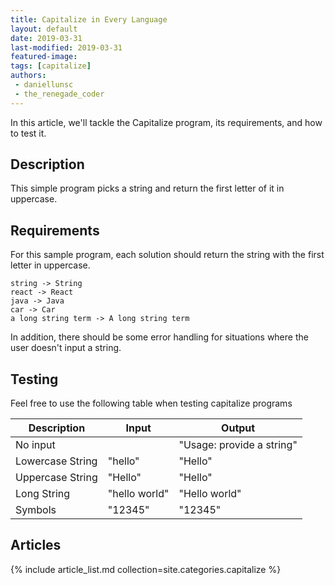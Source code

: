 ```yaml
---
title: Capitalize in Every Language
layout: default
date: 2019-03-31
last-modified: 2019-03-31
featured-image:
tags: [capitalize]
authors: 
 - daniellunsc
 - the_renegade_coder
---
```


In this article, we'll tackle the Capitalize program, its requirements, and how
to test it.

## Description

This simple program picks a string and return the first letter of it in uppercase.

## Requirements

For this sample program, each solution should return the string with the first letter in uppercase.

```
string -> String
react -> React
java -> Java
car -> Car
a long string term -> A long string term
```

In addition, there should be some error handling for situations where the user
doesn't input a string.

## Testing

Feel free to use the following table when testing capitalize programs

| Description | Input | Output |
|-------------|-------|--------|
| No input | | "Usage: provide a string" |
| Lowercase String | "hello" | "Hello" |
| Uppercase String | "Hello" | "Hello" |
| Long String | "hello world" | "Hello world" |
| Symbols | "12345" | "12345" |

## Articles

{% include article_list.md collection=site.categories.capitalize %}

[1]: #requirements
